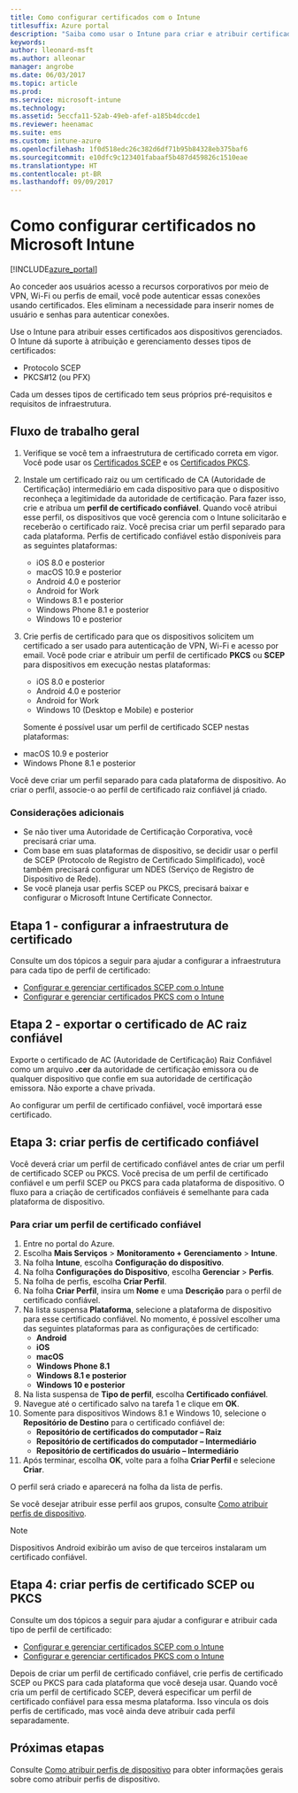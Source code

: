 ```yaml
---
title: Como configurar certificados com o Intune
titlesuffix: Azure portal
description: "Saiba como usar o Intune para criar e atribuir certificados que ajudam você a proteger conexões Wi-Fi, VPN e outras."
keywords: 
author: lleonard-msft
ms.author: alleonar
manager: angrobe
ms.date: 06/03/2017
ms.topic: article
ms.prod: 
ms.service: microsoft-intune
ms.technology: 
ms.assetid: 5eccfa11-52ab-49eb-afef-a185b4dccde1
ms.reviewer: heenamac
ms.suite: ems
ms.custom: intune-azure
ms.openlocfilehash: 1f0d518edc26c382d6df71b95b84328eb375baf6
ms.sourcegitcommit: e10dfc9c123401fabaaf5b487d459826c1510eae
ms.translationtype: HT
ms.contentlocale: pt-BR
ms.lasthandoff: 09/09/2017
---
```

# <a name="how-to-configure-certificates-in-microsoft-intune"></a>Como configurar certificados no Microsoft Intune

[!INCLUDE[azure_portal](./includes/azure_portal.md)]

Ao conceder aos usuários acesso a recursos corporativos por meio de VPN, Wi-Fi ou perfis de email, você pode autenticar essas conexões usando certificados. Eles eliminam a necessidade para inserir nomes de usuário e senhas para autenticar conexões.

Use o Intune para atribuir esses certificados aos dispositivos gerenciados. O Intune dá suporte à atribuição e gerenciamento desses tipos de certificados:

- Protocolo SCEP
- PKCS#12 (ou PFX)

Cada um desses tipos de certificado tem seus próprios pré-requisitos e requisitos de infraestrutura.

## <a name="general-workflow"></a>Fluxo de trabalho geral

1. Verifique se você tem a infraestrutura de certificado correta em vigor. Você pode usar os [Certificados SCEP](certificates-scep-configure.md) e os [Certificados PKCS](certficates-pfx-configure.md).
2. Instale um certificado raiz ou um certificado de CA (Autoridade de Certificação) intermediário em cada dispositivo para que o dispositivo reconheça a legitimidade da autoridade de certificação. Para fazer isso, crie e atribua um **perfil de certificado confiável**. Quando você atribui esse perfil, os dispositivos que você gerencia com o Intune solicitarão e receberão o certificado raiz. Você precisa criar um perfil separado para cada plataforma. Perfis de certificado confiável estão disponíveis para as seguintes plataformas:
    - iOS 8.0 e posterior
    - macOS 10.9 e posterior
    - Android 4.0 e posterior
    - Android for Work
    - Windows 8.1 e posterior
    - Windows Phone 8.1 e posterior
    - Windows 10 e posterior
3. Crie perfis de certificado para que os dispositivos solicitem um certificado a ser usado para autenticação de VPN, Wi-Fi e acesso por email. Você pode criar e atribuir um perfil de certificado **PKCS** ou **SCEP** para dispositivos em execução nestas plataformas:
    - iOS 8.0 e posterior
    - Android 4.0 e posterior
    - Android for Work
    - Windows 10 (Desktop e Mobile) e posterior

    Somente é possível usar um perfil de certificado SCEP nestas plataformas:

-   macOS 10.9 e posterior
-   Windows Phone 8.1 e posterior

Você deve criar um perfil separado para cada plataforma de dispositivo. Ao criar o perfil, associe-o ao perfil de certificado raiz confiável já criado.

### <a name="further-considerations"></a>Considerações adicionais

- Se não tiver uma Autoridade de Certificação Corporativa, você precisará criar uma.
- Com base em suas plataformas de dispositivo, se decidir usar o perfil de SCEP (Protocolo de Registro de Certificado Simplificado), você também precisará configurar um NDES (Serviço de Registro de Dispositivo de Rede).
- Se você planeja usar perfis SCEP ou PKCS, precisará baixar e configurar o Microsoft Intune Certificate Connector.


## <a name="step-1--configure-your-certificate-infrastructure"></a>Etapa 1 - configurar a infraestrutura de certificado

Consulte um dos tópicos a seguir para ajudar a configurar a infraestrutura para cada tipo de perfil de certificado:

- [Configurar e gerenciar certificados SCEP com o Intune](certificates-scep-configure.md)
- [Configurar e gerenciar certificados PKCS com o Intune](certficates-pfx-configure.md)


## <a name="step-2---export-your-trusted-root-ca-certificate"></a>Etapa 2 - exportar o certificado de AC raiz confiável

Exporte o certificado de AC (Autoridade de Certificação) Raiz Confiável como um arquivo **.cer** da autoridade de certificação emissora ou de qualquer dispositivo que confie em sua autoridade de certificação emissora. Não exporte a chave privada.

Ao configurar um perfil de certificado confiável, você importará esse certificado.

## <a name="step-3-create-trusted-certificate-profiles"></a>Etapa 3: criar perfis de certificado confiável
Você deverá criar um perfil de certificado confiável antes de criar um perfil de certificado SCEP ou PKCS. Você precisa de um perfil de certificado confiável e um perfil SCEP ou PKCS para cada plataforma de dispositivo. O fluxo para a criação de certificados confiáveis é semelhante para cada plataforma de dispositivo.

### <a name="to-create-a-trusted-certificate-profile"></a>Para criar um perfil de certificado confiável

1. Entre no portal do Azure.
2. Escolha **Mais Serviços** > **Monitoramento + Gerenciamento** > **Intune**.
3. Na folha **Intune**, escolha **Configuração do dispositivo**.
2. Na folha **Configurações do Dispositivo**, escolha **Gerenciar** > **Perfis**.
3. Na folha de perfis, escolha **Criar Perfil**.
4. Na folha **Criar Perfil**, insira um **Nome** e uma **Descrição** para o perfil de certificado confiável.
5. Na lista suspensa **Plataforma**, selecione a plataforma de dispositivo para esse certificado confiável. No momento, é possível escolher uma das seguintes plataformas para as configurações de certificado:
    - **Android**
    - **iOS**
    - **macOS**
    - **Windows Phone 8.1**
    - **Windows 8.1 e posterior**
    - **Windows 10 e posterior**
6. Na lista suspensa de **Tipo de perfil**, escolha **Certificado confiável**.
7. Navegue até o certificado salvo na tarefa 1 e clique em **OK**.
8. Somente para dispositivos Windows 8.1 e Windows 10, selecione o **Repositório de Destino** para o certificado confiável de:
    - **Repositório de certificados do computador – Raiz**
    - **Repositório de certificados do computador – Intermediário**
    - **Repositório de certificados do usuário – Intermediário**
8. Após terminar, escolha **OK**, volte para a folha **Criar Perfil** e selecione **Criar**.

O perfil será criado e aparecerá na folha da lista de perfis.

Se você desejar atribuir esse perfil aos grupos, consulte [Como atribuir perfis de dispositivo](device-profile-assign.md).


> [!Note]
> Dispositivos Android exibirão um aviso de que terceiros instalaram um certificado confiável.

## <a name="step-4-create-scep-or-pkcs-certificate-profiles"></a>Etapa 4: criar perfis de certificado SCEP ou PKCS

Consulte um dos tópicos a seguir para ajudar a configurar e atribuir cada tipo de perfil de certificado:

- [Configurar e gerenciar certificados SCEP com o Intune](certificates-scep-configure.md)
- [Configurar e gerenciar certificados PKCS com o Intune](certficates-pfx-configure.md)

Depois de criar um perfil de certificado confiável, crie perfis de certificado SCEP ou PKCS para cada plataforma que você deseja usar. Quando você cria um perfil de certificado SCEP, deverá especificar um perfil de certificado confiável para essa mesma plataforma. Isso vincula os dois perfis de certificado, mas você ainda deve atribuir cada perfil separadamente.


## <a name="next-steps"></a>Próximas etapas
Consulte [Como atribuir perfis de dispositivo](device-profile-assign.md) para obter informações gerais sobre como atribuir perfis de dispositivo.

